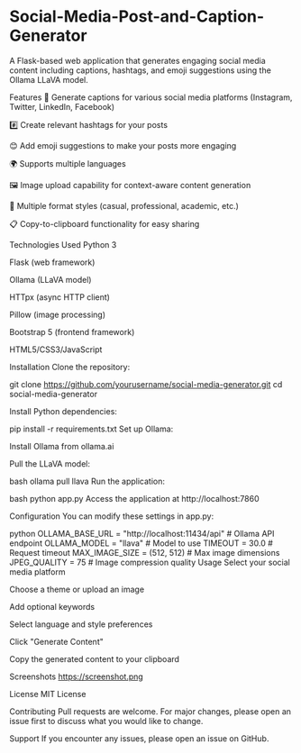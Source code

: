 # Social-Media-Post-and-Caption-Generator
A Flask-based web application that generates engaging social media content including captions, hashtags, and emoji suggestions using the Ollama LLaVA model.

Features
📝 Generate captions for various social media platforms (Instagram, Twitter, LinkedIn, Facebook)

#️⃣ Create relevant hashtags for your posts

😊 Add emoji suggestions to make your posts more engaging

🌍 Supports multiple languages

🖼️ Image upload capability for context-aware content generation

🎨 Multiple format styles (casual, professional, academic, etc.)

📋 Copy-to-clipboard functionality for easy sharing

Technologies Used
Python 3

Flask (web framework)

Ollama (LLaVA model)

HTTpx (async HTTP client)

Pillow (image processing)

Bootstrap 5 (frontend framework)

HTML5/CSS3/JavaScript

Installation
Clone the repository:


git clone https://github.com/yourusername/social-media-generator.git
cd social-media-generator

Install Python dependencies:

pip install -r requirements.txt
Set up Ollama:

Install Ollama from ollama.ai

Pull the LLaVA model:

bash
ollama pull llava
Run the application:

bash
python app.py
Access the application at http://localhost:7860

Configuration
You can modify these settings in app.py:

python
OLLAMA_BASE_URL = "http://localhost:11434/api"  # Ollama API endpoint
OLLAMA_MODEL = "llava"                          # Model to use
TIMEOUT = 30.0                                  # Request timeout
MAX_IMAGE_SIZE = (512, 512)                     # Max image dimensions
JPEG_QUALITY = 75                               # Image compression quality
Usage
Select your social media platform

Choose a theme or upload an image

Add optional keywords

Select language and style preferences

Click "Generate Content"

Copy the generated content to your clipboard

Screenshots
https://screenshot.png

License
MIT License

Contributing
Pull requests are welcome. For major changes, please open an issue first to discuss what you would like to change.

Support
If you encounter any issues, please open an issue on GitHub.
